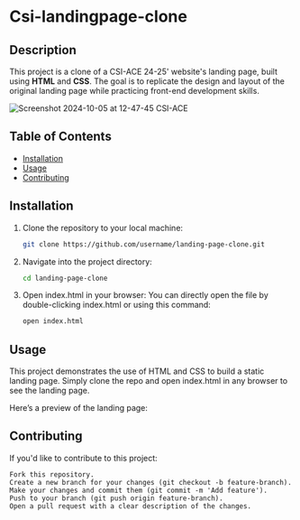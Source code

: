 # Csi-landingpage-clone

## Description
This project is a clone of a CSI-ACE 24-25' website's landing page, built using **HTML** and **CSS**. The goal is to replicate the design and layout of the original landing page while practicing front-end development skills.

![Screenshot 2024-10-05 at 12-47-45 CSI-ACE](https://github.com/user-attachments/assets/d360f313-4400-466a-8c1d-125a3518a58c)

## Table of Contents
- [Installation](#installation)
- [Usage](#usage)
- [Contributing](#contributing)

## Installation
1. Clone the repository to your local machine:
   ```bash
   git clone https://github.com/username/landing-page-clone.git
2. Navigate into the project directory:
   ```bash
   cd landing-page-clone
3. Open index.html in your browser:
   You can directly open the file by double-clicking index.html or using this command:
   ```bash
   open index.html

## Usage
This project demonstrates the use of HTML and CSS to build a static landing page. Simply clone the repo and open index.html in any browser to see the landing page.

Here’s a preview of the landing page:
## Contributing

If you'd like to contribute to this project:

    Fork this repository.
    Create a new branch for your changes (git checkout -b feature-branch).
    Make your changes and commit them (git commit -m 'Add feature').
    Push to your branch (git push origin feature-branch).
    Open a pull request with a clear description of the changes.   

   
